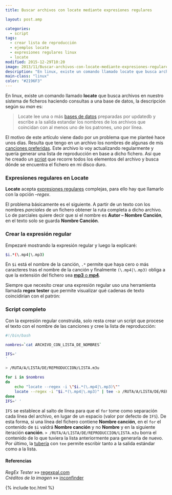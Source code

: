 ```yaml
---
title: Buscar archivos con locate mediante expresiones regulares

layout: post.amp

categories:
  - script
tags:
  - crear lista de reproducción
  - ejemplos locate
  - expresiones regulares linux
  - locate
modified: 2015-12-29T10:20
image: 2013/11/Buscar-archivos-con-locate-mediante-expresiones-regulares-complejas.png
description: "En linux, existe un comando llamado locate que busca archivos en nuestro sistema de ficheros haciendo consultas a una base de datos, la descripción según su man es:"
main-class: "linux"
color: "#2196F3"
---
```

En linux, existe un comando llamado **locate** que busca archivos en nuestro sistema de ficheros haciendo consultas a una base de datos, la descripción según su *man* es:

> Locate lee una o más [bases de datos][1] preparadas por updatedb y escribe a la salida estandar los nombres de los archivos que coincidan con al menos uno de los patrones, uno por línea.

El motivo de este artículo viene dado por un problema que me planteé hace unos días. Resulta que tengo en un archivo los nombres de algunas de mis <a href="http://www.youtube.com/playlist?list=PLINUjqv9_oyrI4SXWqf-sBhoUnxHe2bRh" title="Lista de reproducción EPIC3" target="_blank">canciones preferidas</a>. Este archivo lo voy actualizando regularmente y quería generar una lista de reproducción en base a dicho fichero. Así que he creado un [script][2] que recorre todos los elementos del archivo y busca dónde se encuentra el fichero en mi disco duro.

<!--ad-->

### Expresiones regulares en Locate

**Locate** acepta [expresiones regulares][3] complejas, para ello hay que llamarlo con la opción *&#8211;regex*.

El problema básicamente es el siguiente. A partir de un texto con los nombres *parciales* de un fichero obtener la ruta completa a dicho archivo. Lo de parciales quiere decir que si el nombre es **Autor &#8211; Nombre Canción**, en el texto solo se guarda **Nombre Canción**.

### Crear la expresión regular

Empezaré mostrando la expresión regular y luego la explicaré:

```bash
$i.*(\.mp4|\.mp3)

```

En `$i` está el nombre de la canción, `.*` permite que haya cero o más caracteres tras el nombre de la canción y finalmente `(\.mp4|\.mp3)` obliga a que la extensión del fichero sea [**mp3** o **mp4**][4].

Siempre que necesito crear una expresión regular uso una herramienta llamada **regex tester** que permite visualizar qué cadenas de texto coincidirían con el patrón:

<figure>
<a href="/assets/img/2013/11/Buscar-archivos-con-locate-mediante-expresiones-regulares-complejas.png"><amp-img layout="responsive" src="/assets/img/2013/11/Buscar-archivos-con-locate-mediante-expresiones-regulares-complejas.png" title="{{ page.title }}" alt="{{ page.title }}" width="627px" height="285px" /></a>
</figure>

### Script completo

Con la expresión regular construida, solo resta crear un script que procese el texto con el nombre de las canciones y cree la lista de reproducción:

```bash
#!/bin/bash

nombres=`cat ARCHIVO_CON_LISTA_DE_NOMBRES`

IFS='
'

> /RUTA/A/LISTA/DE/REPRODUCCION/LISTA.m3u

for i in $nombres
do
    echo "locate --regex -i \"$i.*(\.mp4|\.mp3)\""
    locate --regex -i "$i.*(\.mp4|\.mp3)" | tee -a /RUTA/A/LISTA/DE/REPRODUCCION/LISTA.m3u
done
IFS=' '

```

`IFS` se establece al salto de línea para que el `for` tome como separación cada línea del archivo, en lugar de un espacio (valor por defecto de `IFS`). De esta forma, si una línea del fichero contiene **Nombre canción**, en el `for` el contenido de `$i` valdrá **Nombre canción** y no **Nombre** y en la siguiente iteración **canción**. `> /RUTA/A/LISTA/DE/REPRODUCCION/LISTA.m3u` borra el contenido de lo que tuviera la lista anteriormente para generarla de nuevo. Por último, la [tubería][5] con `tee` permite escribir tanto a la salida estándar como a la lista.

#### Referencias

*RegEx Tester* »» <a href="http://regexpal.com/" target="_blank">regexpal.com</a>  
*Créditos de la imagen* »» <a href="https://www.iconfinder.com/icons/33644/terminal_icon" target="_blank">inconfinder</a>



 [1]: https://elbauldelprogramador.com/bases-de-datos/ "Bases de Datos"
 [2]: https://elbauldelprogramador.com/ "Categoría script"
 [3]: https://elbauldelprogramador.com/programacion-bash-expresiones-regulares/ "Programación bash – Expresiones Regulares"
 [4]: https://elbauldelprogramador.com/cual-es-la-diferencia-entre-los-distintos-formatos-de-audio-y-cual-deberia-elegir/ "¿Cual es la diferencia entre los distintos formatos de audio, y cual debería elegir?"
 [5]: https://elbauldelprogramador.com/programacion-bash-metacaracteres-de/ "Programación Bash – Metacaracteres de redirección"

{% include toc.html %}
